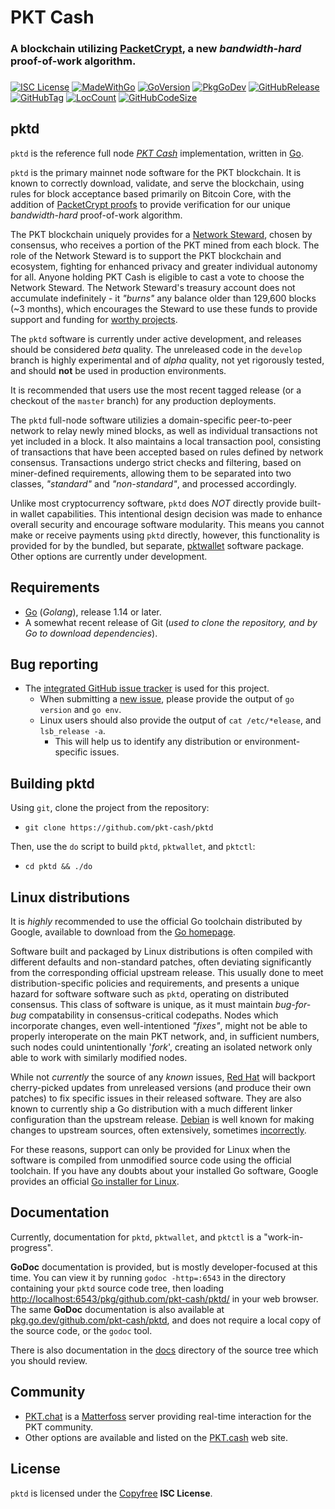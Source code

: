 # PKT Cash

### A blockchain utilizing [PacketCrypt]((https://pkt.cash/PacketCrypt-2020-09-04.pdf)), a new *bandwidth-hard* proof-of-work algorithm.
### 

[![ISC License](http://img.shields.io/badge/license-ISC-blue.svg)](http://Copyfree.org) [![MadeWithGo](https://img.shields.io/badge/Made%20with-Go-1f425f.svg)](http://golang.org) [![GoVersion](https://img.shields.io/github/go-mod/go-version/pkt-cash/pktd.svg)](https://github.com/pkt-cash/pktd/blob/master/go.mod) [![PkgGoDev](https://pkg.go.dev/badge/github.com/pkt-cash/pktd)](https://pkg.go.dev/github.com/pkt-cash/pktd) [![GitHubRelease](https://img.shields.io/github/release/pkt-cash/pktd.svg)](https://github.com/pkt-cash/pktd/releases/) [![GitHubTag](https://img.shields.io/github/tag/pkt-cash/pktd.svg)](https://github.com/pkt-cash/pktd/tags/) [![LocCount](https://img.shields.io/tokei/lines/github/pkt-cash/pktd.svg)](https://github.com/XAMPPRocky/tokei) [![GitHubCodeSize](https://img.shields.io/github/languages/code-size/pkt-cash/pktd.svg)](https://github.com/pkt-cash/pktd)

## pktd

`pktd` is the reference full node [*PKT Cash*](https://pkt.cash/)
implementation, written in [Go](https://go.dev/).

`pktd` is the primary mainnet node software for the PKT blockchain. It is
known to correctly download, validate, and serve the blockchain, using rules for
block acceptance based primarily on Bitcoin Core, with the addition of
[PacketCrypt proofs](https://pkt.cash/PacketCrypt-2020-09-04.pdf) to provide 
verification for our unique *bandwidth-hard* proof-of-work algorithm.

The PKT blockchain uniquely provides for a [Network Steward](https://pkt.cash/network-steward/),
chosen by consensus, who receives a portion of the PKT mined from each block.
The role of the Network Steward is to support the PKT blockchain and ecosystem,
fighting for enhanced privacy and greater individual autonomy for all. Anyone
holding PKT Cash is eligible to cast a vote to choose the Network Steward. The
Network Steward's treasury account does not accumulate indefinitely - it *"burns"*
any balance older than 129,600 blocks (~3 months), which encourages the Steward to
use these funds to provide support and funding for [worthy projects](https://github.com/pkt-cash/ns-projects).

The `pktd` software is currently under active development, and releases should
be considered *beta* quality. The unreleased code in the `develop` branch is
highly experimental and of *alpha* quality, not yet rigorously tested, and
should **not** be used in production environments.

It is recommended that users use the most recent tagged release (or a
checkout of the `master` branch) for any production deployments.

The `pktd` full-node software utilizies a domain-specific peer-to-peer network
to relay newly mined blocks, as well as individual transactions not yet included
in a block. It also maintains a local transaction pool, consisting of transactions
that have been accepted based on rules defined by network consensus. Transactions
undergo strict checks and filtering, based on miner-defined requirements, allowing
them to be separated into two classes, *"standard"* and *"non-standard"*, and
processed accordingly.

Unlike most cryptocurrency software, `pktd` does *NOT* directly provide built-in
wallet capabilities. This intentional design decision was made to enhance overall
security and encourage software modularity. This means you cannot make or receive
payments using `pktd` directly, however, this functionality is provided for by
the bundled, but separate, [pktwallet](https://github.com/pkt-cash/pktd/pktwallet)
software package. Other options are currently under development.


## Requirements

* [Go](http://golang.org) (*Golang*), release 1.14 or later.
* A somewhat recent release of Git (*used to clone the repository, and by Go to download dependencies*).


## Bug reporting

* The [integrated GitHub issue tracker](https://github.com/pkt-cash/pktd/issues) is used for this project.
  * When submitting a [new issue](https://github.com/pkt-cash/pktd/issues/new), please provide the output of `go version` and `go env`. 
  * Linux users should also provide the output of `cat /etc/*elease`, and `lsb_release -a`. 
    * This will help us to identify any distribution or environment-specific issues.


## Building pktd

Using `git`, clone the project from the repository:
* `git clone https://github.com/pkt-cash/pktd`

Then, use the `do` script to build `pktd`, `pktwallet`, and `pktctl`:
* `cd pktd && ./do`


## Linux distributions

It is *highly* recommended to use the official Go toolchain distributed
by Google, available to download from the [Go homepage](https://golang.org/dl).

Software built and packaged by Linux distributions is often compiled with 
different defaults and non-standard patches, often deviating significantly
from the corresponding official upstream release. This usually done to meet
distribution-specific policies and requirements, and presents a unique hazard
for software software such as `pktd`, operating on distributed consensus. This
class of software is unique, as it must maintain *bug-for-bug* compatability in
consensus-critical codepaths. Nodes which incorporate changes, even well-intentioned
*"fixes"*, might not be able to properly interoperate on the main PKT network,
and, in sufficient numbers, such nodes could unintentionally '*fork*', 
creating an isolated network only able to work with similarly modified nodes.

While not *currently* the source of any *known* issues, [Red Hat](https://bugzilla.redhat.com/buglist.cgi?bug_status=NEW&bug_status=ASSIGNED&bug_status=ON_QA&component=golang)
will backport cherry-picked updates from unreleased versions (and produce their
own patches) to fix specific issues in their released software. They are also
known to currently ship a Go distribution with a much different linker
configuration than the upstream release. [Debian](https://tracker.debian.org/pkg/golang-defaults)
is well known for making changes to upstream sources, often extensively, sometimes [incorrectly](https://www.zdnet.com/article/debian-and-ubuntu-openssl-generates-useless-crypto-keys/).

For these reasons, support can only be provided for Linux when the software is
compiled from unmodified source code using the official toolchain. If you have
any doubts about your installed Go software, Google provides an official
[Go installer for Linux](https://storage.googleapis.com/golang/getgo/installer_linux).


## Documentation

Currently, documentation for `pktd`, `pktwallet`, and `pktctl` is a "work-in-progress".

**GoDoc** documentation is provided, but is mostly developer-focused at this time.
You can view it by running `godoc -http=:6543` in the directory containing your
`pktd` source code tree, then loading
[http://localhost:6543/pkg/github.com/pkt-cash/pktd/](http://localhost:6060/pkg/github.com/pkt-cash/pktd/)
in your web browser. The same **GoDoc** documentation is also available at
[pkg.go.dev/github.com/pkt-cash/pktd](https://pkg.go.dev/github.com/pkt-cash/pktd),
and does not require a local copy of the source code, or the `godoc` tool.

There is also documentation in the [docs](https://github.com/pkt-cash/pktd/tree/master/docs)
directory of the source tree which you should review.


## Community

* [PKT.chat](https://pkt.chat) is a [Matterfoss](https://github.com/cjdelisle/Matterfoss) server providing real-time interaction for the PKT community.
* Other options are available and listed on the [PKT.cash](https://pkt.cash/community/) web site.


## License

`pktd` is licensed under the [Copyfree](http://Copyfree.org) **ISC License**.

